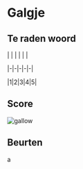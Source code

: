 # Galgje

## Te raden woord

| | | | | | 

|-|-|-|-|-|

|1|2|3|4|5|

## Score
![gallow](./images/2.png)

## Beurten
a
